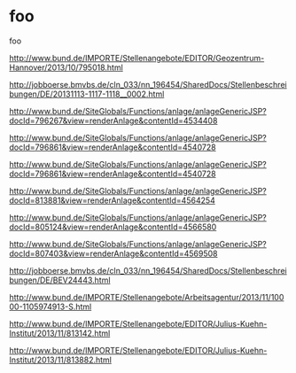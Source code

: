 foo
===

foo


http://www.bund.de/IMPORTE/Stellenangebote/EDITOR/Geozentrum-Hannover/2013/10/795018.html

http://jobboerse.bmvbs.de/cln_033/nn_196454/SharedDocs/Stellenbeschreibungen/DE/20131113-1117-1118__0002.html

http://www.bund.de/SiteGlobals/Functions/anlage/anlageGenericJSP?docId=796267&view=renderAnlage&contentId=4534408

http://www.bund.de/SiteGlobals/Functions/anlage/anlageGenericJSP?docId=796861&view=renderAnlage&contentId=4540728

http://www.bund.de/SiteGlobals/Functions/anlage/anlageGenericJSP?docId=796861&view=renderAnlage&contentId=4540728

http://www.bund.de/SiteGlobals/Functions/anlage/anlageGenericJSP?docId=813881&view=renderAnlage&contentId=4564254

http://www.bund.de/SiteGlobals/Functions/anlage/anlageGenericJSP?docId=805124&view=renderAnlage&contentId=4566580

http://www.bund.de/SiteGlobals/Functions/anlage/anlageGenericJSP?docId=807403&view=renderAnlage&contentId=4569508

http://jobboerse.bmvbs.de/cln_033/nn_196454/SharedDocs/Stellenbeschreibungen/DE/BEV24443.html

http://www.bund.de/IMPORTE/Stellenangebote/Arbeitsagentur/2013/11/10000-1105974913-S.html

http://www.bund.de/IMPORTE/Stellenangebote/EDITOR/Julius-Kuehn-Institut/2013/11/813142.html

http://www.bund.de/IMPORTE/Stellenangebote/EDITOR/Julius-Kuehn-Institut/2013/11/813882.html

